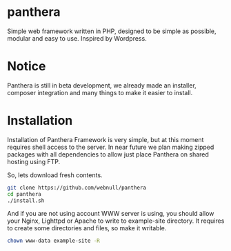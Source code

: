 panthera
========

Simple web framework written in PHP, designed to be simple as possible, modular and easy to use. Inspired by Wordpress.

Notice
=======

Panthera is still in beta development, we already made an installer, composer integration and many things to make it easier to install.

Installation
======

Installation of Panthera Framework is very simple, but at this moment requires shell access to the server. In near future we plan making zipped packages with all dependencies to allow just place Panthera on shared hosting using FTP.

So, lets download fresh contents.

```bash
git clone https://github.com/webnull/panthera
cd panthera
./install.sh
```
And if you are not using account WWW server is using, you should allow your Nginx, Lighttpd or Apache to write to example-site directory.
It requires to create some directories and files, so make it writable.

```bash
chown www-data example-site -R
```
